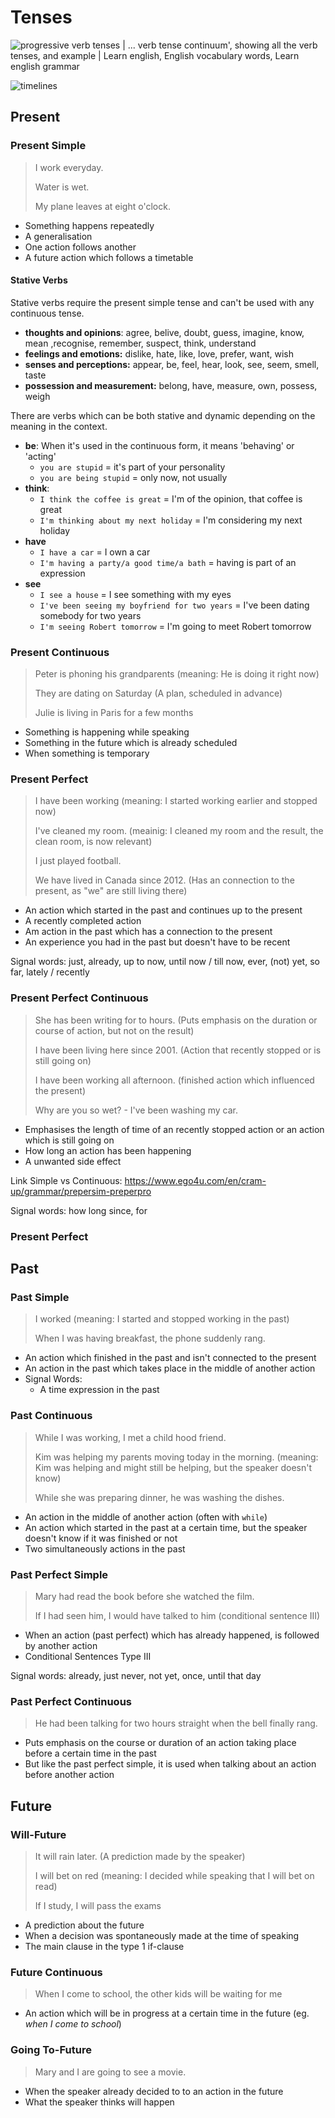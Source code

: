 

# Tenses

![progressive verb tenses | ... verb tense continuum', showing all the verb  tenses, and example | Learn english, English vocabulary words, Learn  english grammar](res/b697a15856b8ec9b5b6d05f1f1f624b7.png)

![timelines](res/timelines.jpg)

## Present

### Present Simple

> I work everyday.
>
> Water is wet.
>
> My plane leaves at eight o'clock.

* Something happens repeatedly
* A generalisation
* One action follows another
* A future action which follows a timetable

#### Stative Verbs

Stative verbs require the present simple tense and can't be used with any continuous tense.

* **thoughts and opinions**: agree, belive, doubt, guess, imagine, know, mean ,recognise, remember, suspect, think, understand
* **feelings and emotions:** dislike, hate, like, love, prefer, want, wish
* **senses and perceptions:** appear, be, feel, hear, look, see, seem, smell, taste
* **possession and measurement:** belong, have, measure, own, possess, weigh

There are verbs which can be both stative and dynamic depending on the meaning in the context.

* **be**: When it's used in the continuous form, it means 'behaving' or 'acting'
  * `you are stupid` = it's part of your personality
  * `you are being stupid` = only now, not usually
* **think**: 
  * `I think the coffee is great` = I'm of the opinion, that coffee is great
  * `I'm thinking about my next holiday` = I'm considering my next holiday
* **have**
  * `I have a car` = I own a car
  * `I'm having a party/a good time/a bath`  = having is part of an expression
* **see**
  * `I see a house` = I see something with my eyes
  * `I've been seeing my boyfriend for two years` = I've been dating somebody for two years
  * `I'm seeing Robert tomorrow` = I'm going to meet Robert tomorrow

### Present Continuous

> Peter is phoning his grandparents (meaning: He is doing it right now)
>
> They are dating on Saturday (A plan, scheduled in advance)
>
> Julie is living in Paris for a few months

* Something is happening while speaking
* Something in the future which is already scheduled
* When something is temporary

### Present Perfect

> I have been working (meaning: I started working earlier and stopped now)
>
> I've cleaned my room. (meainig: I cleaned my room and the result, the clean room, is now relevant)
>
> I just played football.
>
> We have lived in Canada since 2012. (Has an connection to the present, as "we" are still living there)

* An action which started in the past and continues up to the present 
* A recently completed action
* Am action in the past which has a connection to the present
* An experience you had in the past but doesn't have to be recent

Signal words: just, already, up to now, until now / till now, ever, (not) yet, so far, lately / recently

### Present Perfect Continuous 

> She has been writing for to hours. (Puts emphasis on the duration or course of action, but not on the result)
>
> I have been living here since 2001. (Action that recently stopped or is still going on)
>
> I have been working all afternoon. (finished action which influenced the present)
>
> Why are you so wet? - I've been washing my car.

* Emphasises the length of time of an recently stopped action or an action which is still going on
* How long an action has been happening
* A unwanted side effect

Link Simple vs Continuous: https://www.ego4u.com/en/cram-up/grammar/prepersim-preperpro

Signal words: how long since, for

### Present Perfect

## Past

### Past Simple

> I worked (meaning: I started and stopped working in the past)
>
> When I was having breakfast, the phone suddenly rang.

* An action which finished in the past and isn't connected to the present
* An action in the past which takes place in the middle of another action
* Signal Words:
  * A time expression in the past


### Past Continuous

> While I was working, I met a child hood friend.
>
> Kim was helping my parents moving today in the morning. (meaning: Kim was helping and might still be helping, but the speaker doesn't know)
>
> While she was preparing dinner,  he was washing the dishes.

* An action in the middle of another action (often with `while`)
* An action which started in the past at a certain time, but the speaker doesn't know if it was finished or not
* Two simultaneously actions in the past

### Past Perfect Simple

> Mary had read the book before she watched the film.
>
> If I had seen him, I would have talked to him (conditional sentence III)

* When an action (past perfect) which has already happened, is followed by another action
* Conditional Sentences Type III

Signal words: already, just never, not yet, once, until that day

### Past Perfect Continuous

> He had been talking for two hours straight when the bell finally rang.

* Puts emphasis on the course or duration of an action taking place before a certain time in the past
* But like the past perfect simple, it is used when talking about an action before another action

## Future

### Will-Future

> It will rain later. (A prediction made by the speaker)
>
> I will bet on red (meaning: I decided while speaking that I will bet on read)
>
> If I study, I will pass the exams

* A prediction about the future
* When a decision was spontaneously made at the time of speaking
* The main clause in the type 1 if-clause

### Future Continuous

> When I come to school, the other kids will be waiting for me

* An action which will be in progress at a certain time in the future (eg. *when I come to school*)

### Going To-Future

> Mary and I are going to see a movie.

* When the speaker already decided to to an action in the future
* What the speaker thinks will happen